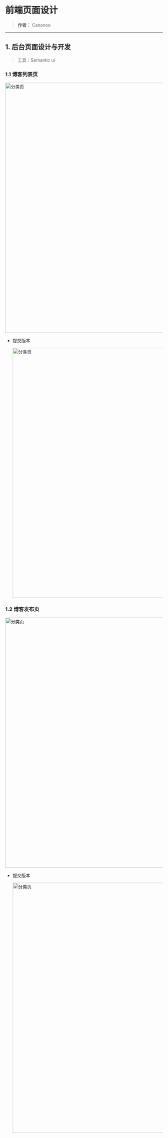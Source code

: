# 前端页面设计
> **作者：** Cananoo

---

## 1. 后台页面设计与开发
> 工具：Semantic ui

### 1.1 博客列表页
<img src="https://user-images.githubusercontent.com/103165360/260311697-6317dc5f-01ac-4e43-bf48-4b042350f015.png" alt="分类页" width="800">  





- 提交版本

  <img src="https://user-images.githubusercontent.com/103165360/260311741-ec0e0209-8841-4a2b-b4fd-51191a0302cd.png" alt="分类页" width="800">  


### 1.2 博客发布页
<img src="https://user-images.githubusercontent.com/103165360/260468962-d538bd49-b27b-4c45-855a-1382aff6b4fb.png" alt="分类页" width="800">  





- 提交版本

  <img src="https://user-images.githubusercontent.com/103165360/260468688-01c149e9-b415-48b9-af11-6bf877a7ad3a.png" alt="分类页" width="800">  




